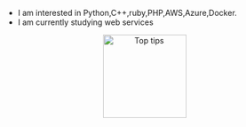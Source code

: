 
-  I am interested in Python,C++,ruby,PHP,AWS,Azure,Docker.
-  I am currently studying web services

<p align="center"> 
<!--   <img alt="github stats" height="150px" src="https://github-readme-stats.vercel.app/api?username=maro114510&theme=onedark&show_icons=ture&count_private=true" /> -->
<!--   <img alt="Top Langs" height="150px" src="https://github-readme-stats.vercel.app/api/top-langs/?username=maro114510&layout=compact&show_icons=true&theme=onedark&count_private=true" /> -->
  <img alt="Top tips" height="150px" src="https://github-profile-summary-cards.vercel.app/api/cards/profile-details?username=maro114510&theme=dracula" />
</p>

<!---
maro114510/maro114510 is a ✨ special ✨ repository because its `README.md` (this file) appears on your GitHub profile.
You can click the Preview link to take a look at your changes.
--->
